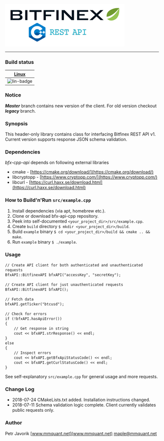 ![bfx-cpp-api logo](doc/logo/bfx-cpp-api_logo.png)

***

### Build status

| [Linux][lin-link] |
| :---------------: |
| ![lin-badge]      |

[lin-badge]: https://circleci.com/gh/MMquant/bfx-cpp-api/tree/master.svg?style=svg "CircleCI build status"
[lin-link]:  https://circleci.com/gh/MMquant/bfx-cpp-api "CircleCI build status"

### Notice

***Master*** branch contains new version of the client. For old version checkout ***legacy*** branch.

### Synopsis

This header-only library contains class for interfacing Bitfinex REST API v1. Current version supports response JSON
schema validation.

### Dependencies

*bfx-cpp-api* depends on following external libraries

* cmake - [https://cmake.org/download/](https://cmake.org/download/)
* libcryptopp - [https://www.cryptopp.com/](https://www.cryptopp.com/)
* libcurl - [https://curl.haxx.se/download.html](https://curl.haxx.se/download.html)

### How to Build'n'Run `src/example.cpp`

1. Install dependencies (via apt, homebrew etc.).
2. Clone or download bfx-api-cpp repository.
3. Peek into self-documented `<your_project_dir>/src/example.cpp`.
4. Create `build` directory `$ mkdir <your_project_dir>/build`.
5. Build `example` binary `$ cd <your_project_dir>/build && cmake .. && make`.
6. Run `example` binary `$ ./example`.

### Usage

	// Create API client for both authenticated and unauthenticated requests
	BfxAPI::BitfinexAPI bfxAPI("accessKey", "secretKey");
	
	// Create API client for just unauthenticated requests
	BfxAPI::BitfinexAPI bfxAPI();
	
	// Fetch data
	bfxAPI.getTicker("btcusd");
	
	// Check for errors
	if (!bfxAPI.hasApiError())
	{
	    // Get response in string
	    cout << bfxAPI.strResponse() << endl;
	}
	else
	{
	    // Inspect errors
	    cout << bfxAPI.getBfxApiStatusCode() << endl;
	    cout << bfxAPI.getCurlStatusCode() << endl;
	}

See self-explanatory `src/example.cpp` for general usage and more requests.

### Change Log

- 2018-07-24 CMakeLists.txt added. Installation instructions changed.
- 2018-07-11 Schema validation logic complete. Client currently validates public requests only.

### Author

Petr Javorik [www.mmquant.net](www.mmquant.net) [maple@mmquant.net](maple@mmquant.net)
